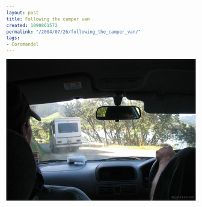 ```yaml
---
layout: post
title: Following the camper van
created: 1090861572
permalink: "/2004/07/26/following_the_camper_van/"
tags:
- Coromandel
---
```


<img src="/image/images/img_2339-785.jpg"/>

